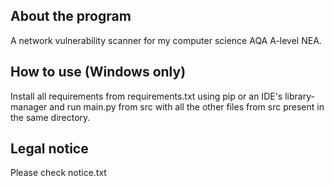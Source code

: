 ## About the program
A network vulnerability scanner for my computer science AQA A-level NEA.

## How to use (Windows only)
Install all requirements from requirements.txt using pip or an IDE's library-manager and run main.py from src with all the other files from src present in the same directory.

## Legal notice
Please check notice.txt